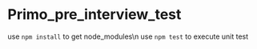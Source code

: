 # Primo_pre_interview_test
use `npm install` to get node_modules\n
use `npm test` to execute unit test
